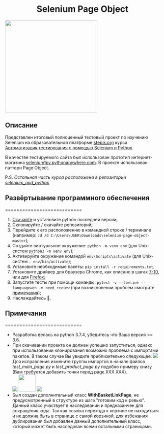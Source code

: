 <h1 align="center">Selenium Page Object</h1>
<img src="https://selenium-python.com/wp-content/uploads/2017/11/cropped-logo-mini.png" width="300">

<h2>Описание</h2>
<p>Представлен итоговый полноценный тестовый проект по изучению Selenium на образовательной платформе <a href="https://stepik.org">stepik.org</a> курса <a href="https://stepik.org/course/575/syllabus">Автоматизация тестирования с помощью Selenium и Python</a>.</p>
<p>В качестве тестируемого сайта был использован прототип интернет-магазина <a href="http://selenium1py.pythonanywhere.com">selenium1py.pythonanywhere.com</a>. В проекте использован паттерн Page Object.</p>
<p>P.S. <i>Остальная часть курса расположена в репозитории <a href="https://github.com/Delictum/selenium_and_python">selenium_and_python</a></i>.</p>

<h2>Развёртывание программного обеспечения</h2>
===========================
<ol>
  <li><a href="https://www.python.org/downloads/">Скачайте</a> и установите python последней версии;</li>
  <li>Склонируйте / скачайте репозиторий;</li>
  <li>Перейдите к его расположению в командной строке / терминале (например: <code>cd /d C:\Users\USER\Downloads\selenium-page-object-master</code>);</li>
  <li>Создайте виртуальное окружение: <code>python -m venv env</code> (для Unix-систем <code>python3 -m venv env</code>);</li>
  <li>Активируйте окружение командой <code>env\Scripts\activate</code> (для Unix-систем <code>. env/bin/activate</code>);</li>
  <li>Установите необходимые пакеты: <code>pip install -r requirements.txt</code>;</li>
  <li>Установите драйвер для браузера Chrome, как описано в шагах <a href="https://stepik.org/lesson/25969/step/7"> 7-10</a>, или для <a href="https://stepik.org/lesson/237240/step/5">Firefox</a>;</li>
  <li>Запустите тесты при помощи команды: <code>pytest -v --tb=line --language=en -m need_review</code> (при возникновении проблем смотрите <a href="#notes">примечания</a>);</li>
  <li>Наслаждайтесь 🎉.</li>
</ol>

<h2 id="notes">Примечания</h2>
===========================
<ul>
    <li>Разработка велась на python 3.7.4, убедитесь что Ваша версия >= 3.6.</li>
    <li>
        При скачивании проекта он должен успешно запуститься, однако при использовании клонирования возможно проблема с импортами пакетов. В таком случае Вы увидите приблизительно следующее: <img src="https://sun9-38.userapi.com/impf/cGTU8MZ-MyxOTXOhe3JWg-EepPvm4iMJMsOjOA/30ARZ_MwGFQ.jpg?size=1894x340&quality=96&proxy=1&sign=aabe814f316c4f1f057a429187a7f2d6&type=album">Для исправления измените группы импортов в начале файлов <i>test_main_page.py</i> и <i>test_product_page.py</i> подобно примеру снизу (Вам требуется добавить точки перед page.XXX.XXX).
        <div>
            <img src="https://sun9-57.userapi.com/impf/BypCA-H_GP7m1Eas3bLAjllc4IHK0_QRfjbAkA/dFC4CP6EgBE.jpg?size=299x63&quality=96&proxy=1&sign=e3f35aa120e7820b3c0b4700e0a5d707&type=album">
            <img height="55px" src="https://avatanplus.com/files/resources/original/5a16589dca5bc15fe74a2885.png">
            <img src="https://sun9-35.userapi.com/impf/KD2NVi9PS_YVpQ0-vadot-Kbn8qMPJi-1hZDnA/1JUHuvWwx34.jpg?size=309x65&quality=96&proxy=1&sign=0f0529269a3268c4a7030261feec8617&type=album">
        </div>
    </li>
    <li>Был создан дополнительный класс <b>WithBasketLinkPage</b>, не предусмотренный в структуре из шага "готовим код к ревью". Данный класс участвует в наследовании и предназанчен для сокращения кода. Так как ссылка перехода к корзине не находиться и не должна быть в странице с самой корзиной, для избежания дублирования был добавлен данный дополнительный класс, который может быть наследован всеми остальными страницами.</li>
</ul>